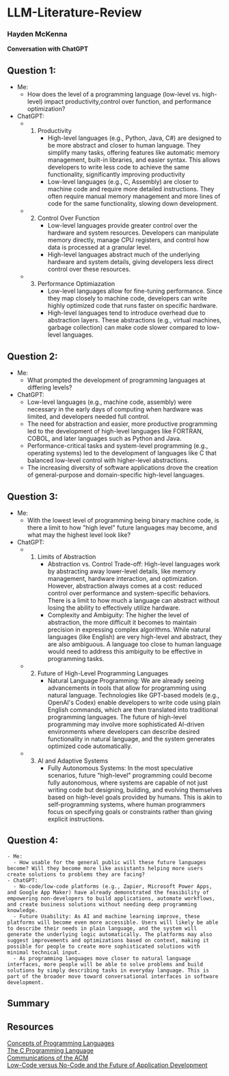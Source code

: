 # LLM-Literature-Review  
### Hayden McKenna  
**Conversation with ChatGPT**  
## Question 1:  
   - Me:  
     - How does the level of a programming language (low-level vs. high-level) impact productivity,control over function, and performance optimization?  
   - ChatGPT:  
     - 1. Productivity  
          - High-level languages (e.g., Python, Java, C#) are designed to be more abstract and closer to human language. They simplify many tasks, offering features like automatic memory management, built-in libraries, and easier syntax. This allows developers to write less code to achieve the same functionality, significantly improving productivity  
          - Low-level languages (e.g., C, Assembly) are closer to machine code and require more detailed instructions. They often require manual memory management and more lines of code for the same functionality, slowing down development.  
     - 2. Control Over Function  
          - Low-level languages provide greater control over the hardware and system resources. Developers can manipulate memory directly, manage CPU registers, and control how data is processed at a granular level.
          - High-level languages abstract much of the underlying hardware and system details, giving developers less direct control over these resources.  
     - 3. Performance Optimiazation  
          - Low-level languages allow for fine-tuning performance. Since they map closely to machine code, developers can write highly optimized code that runs faster on specific hardware.
          - High-level languages tend to introduce overhead due to abstraction layers. These abstractions (e.g., virtual machines, garbage collection) can make code slower compared to low-level languages.  
## Question 2:  
   - Me:  
     - What prompted the development of programming languages at differing levels?  
   - ChatGPT:  
     - Low-level languages (e.g., machine code, assembly) were necessary in the early days of computing when hardware was limited, and developers needed full control.  
     - The need for abstraction and easier, more productive programming led to the development of high-level languages like FORTRAN, COBOL, and later languages such as Python and Java.  
     - Performance-critical tasks and system-level programming (e.g., operating systems) led to the development of languages like C that balanced low-level control with higher-level abstractions.  
     - The increasing diversity of software applications drove the creation of general-purpose and domain-specific high-level languages.  
## Question 3:  
   - Me:  
     - With the lowest level of programming being binary machine code, is there a limit to how "high level" future languages may become, and what may the highest level look like?  
   - ChatGPT:  
     - 1. Limits of Abstraction  
          - Abstraction vs. Control Trade-off: High-level languages work by abstracting away lower-level details, like memory management, hardware interaction, and optimization. However, abstraction always comes at a cost: reduced control over performance and system-specific behaviors. There is a limit to how much a language can abstract without losing the ability to effectively utilize hardware.  
          - Complexity and Ambiguity: The higher the level of abstraction, the more difficult it becomes to maintain precision in expressing complex algorithms. While natural languages (like English) are very high-level and abstract, they are also ambiguous. A language too close to human language would need to address this ambiguity to be effective in programming tasks.  
     - 2. Future of High-Level Programming Languages  
          - Natural Language Programming: We are already seeing advancements in tools that allow for programming using natural language. Technologies like GPT-based models (e.g., OpenAI's Codex) enable developers to write code using plain English commands, which are then translated into traditional programming languages. The future of high-level programming may involve more sophisticated AI-driven environments where developers can describe desired functionality in natural language, and the system generates optimized code automatically.  
     - 3. AI and Adaptive Systems
          - Fully Autonomous Systems: In the most speculative scenarios, future "high-level" programming could become fully autonomous, where systems are capable of not just writing code but designing, building, and evolving themselves based on high-level goals provided by humans. This is akin to self-programming systems, where human programmers focus on specifying goals or constraints rather than giving explicit instructions.  
 ## Question 4:  
    - Me:  
      - How usable for the general public will these future languages become? Will they become more like assistants helping more users create solutions to problems they are facing?  
    - ChatGPT:  
      - No-code/low-code platforms (e.g., Zapier, Microsoft Power Apps, and Google App Maker) have already demonstrated the feasibility of empowering non-developers to build applications, automate workflows, and create business solutions without needing deep programming knowledge.  
      - Future Usability: As AI and machine learning improve, these platforms will become even more accessible. Users will likely be able to describe their needs in plain language, and the system will generate the underlying logic automatically. The platforms may also suggest improvements and optimizations based on context, making it possible for people to create more sophisticated solutions with minimal technical input.  
      - As programming languages move closer to natural language interfaces, more people will be able to solve problems and build solutions by simply describing tasks in everyday language. This is part of the broader move toward conversational interfaces in software development.  


## Summary  



## Resources  
[Concepts of Programming Languages](https://www.sci.brooklyn.cuny.edu/~chuang/books/sebesta.pdf)  
[The C Programming Language](https://seriouscomputerist.atariverse.com/media/pdf/book/C%20Programming%20Language%20-%202nd%20Edition%20(OCR).pdf)  
[Communications of the ACM](https://worrydream.com/refs/Backus_1978_-_Can_Programming_Be_Liberated_from_the_von_Neumann_Style.pdf)  
[Low-Code versus No-Code and the Future of Application Development](https://www.forbes.com/councils/forbescommunicationscouncil/2021/05/07/low-code-versus-no-code-and-the-future-of-application-development/)
